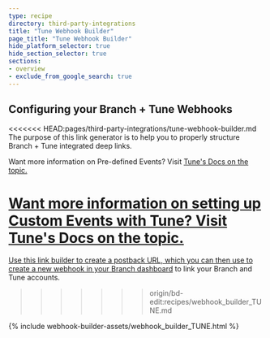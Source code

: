 ```yaml
---
type: recipe
directory: third-party-integrations
title: "Tune Webhook Builder"
page_title: "Tune Webhook Builder"
hide_platform_selector: true
hide_section_selector: true
sections:
- overview
- exclude_from_google_search: true
---
```


## Configuring your Branch + Tune Webhooks ##

<<<<<<< HEAD:pages/third-party-integrations/tune-webhook-builder.md
The purpose of this link generator is to help you to properly structure Branch + Tune integrated deep links.

Want more information on Pre-defined Events? Visit <a href="http://developers.mobileapptracking.com/measure-pre-defined-events/" target="_blank">Tune's Docs on the topic.

Want more information on setting up Custom Events with Tune? Visit <a href="developers.mobileapptracking.com/measuring-custom-events/" target="_blank">Tune's Docs on the topic.
=======
Use this link builder to create a postback URL, which you can then use to [create a new webhook in your Branch dashboard](https://dashboard.branch.io/#/webhook) to link your Branch and Tune accounts.
>>>>>>> origin/bd-edit:recipes/webhook_builder_TUNE.md

{% include webhook-builder-assets/webhook_builder_TUNE.html %}


